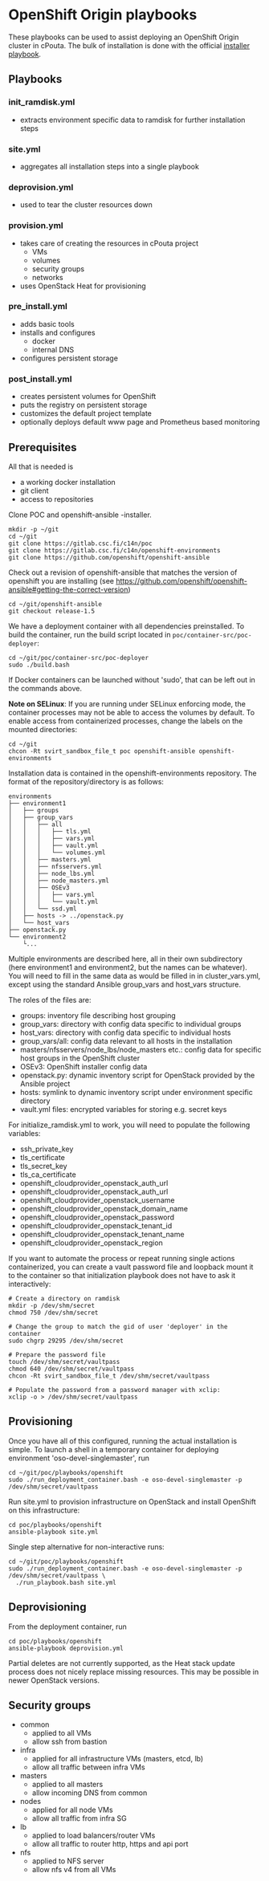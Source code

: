 # OpenShift Origin playbooks

These playbooks can be used to assist deploying an OpenShift Origin cluster in cPouta. The bulk of installation
is done with the official [installer playbook](https://github.com/openshift/openshift-ansible).

## Playbooks

### init_ramdisk.yml

- extracts environment specific data to ramdisk for further installation steps

### site.yml

- aggregates all installation steps into a single playbook

### deprovision.yml

- used to tear the cluster resources down

### provision.yml

- takes care of creating the resources in cPouta project
    - VMs
    - volumes
    - security groups
    - networks 
- uses OpenStack Heat for provisioning

### pre_install.yml

- adds basic tools
- installs and configures
    - docker
    - internal DNS
- configures persistent storage

### post_install.yml

- creates persistent volumes for OpenShift
- puts the registry on persistent storage
- customizes the default project template
- optionally deploys default www page and Prometheus based monitoring

## Prerequisites

All that is needed is 
- a working docker installation
- git client
- access to repositories

Clone POC and openshift-ansible -installer.

    mkdir -p ~/git
    cd ~/git
    git clone https://gitlab.csc.fi/c14n/poc
    git clone https://gitlab.csc.fi/c14n/openshift-environments
    git clone https://github.com/openshift/openshift-ansible

Check out a revision of openshift-ansible that matches the version of openshift you are
installing (see https://github.com/openshift/openshift-ansible#getting-the-correct-version)

    cd ~/git/openshift-ansible
    git checkout release-1.5

We have a deployment container with all dependencies preinstalled. To build the container, 
run the build script located in `poc/container-src/poc-deployer`:
 
    cd ~/git/poc/container-src/poc-deployer 
    sudo ./build.bash

If Docker containers can be launched without 'sudo', that can be left out in the commands above.

__Note on SELinux__: If you are running under SELinux enforcing mode, the container processes
may not be able to access the volumes by default. To enable access from containerized 
processes, change the labels on the mounted directories:
 
    cd ~/git
    chcon -Rt svirt_sandbox_file_t poc openshift-ansible openshift-environments

Installation data is contained in the openshift-environments repository. The format of the repository/directory 
is as follows:

```
environments
├── environment1
│   ├── groups
│   ├── group_vars
│   │   ├── all
│   │   │   ├── tls.yml
│   │   │   ├── vars.yml
│   │   │   ├── vault.yml
│   │   │   └── volumes.yml
│   │   ├── masters.yml
│   │   ├── nfsservers.yml
│   │   ├── node_lbs.yml
│   │   ├── node_masters.yml
│   │   ├── OSEv3
│   │   │   ├── vars.yml
│   │   │   └── vault.yml
│   │   └── ssd.yml
│   ├── hosts -> ../openstack.py
│   └── host_vars
├── openstack.py
└── environment2
    └...
```

Multiple environments are described here, all in their own subdirectory (here
environment1 and environment2, but the names can be whatever). You will need to
fill in the same data as would be filled in in cluster_vars.yml, except using
the standard Ansible group_vars and host_vars structure.

The roles of the files are:
  * groups: inventory file describing host grouping
  * group_vars: directory with config data specific to individual groups
  * host_vars: directory with config data specific to individual hosts
  * group_vars/all: config data relevant to all hosts in the installation
  * masters/nfsservers/node_lbs/node_masters etc.: config data for specific
    host groups in the OpenShift cluster
  * OSEv3: OpenShift installer config data
  * openstack.py: dynamic inventory script for OpenStack provided by the
    Ansible project
  * hosts: symlink to dynamic inventory script under environment specific
    directory
  * vault.yml files: encrypted variables for storing e.g. secret keys

For initialize_ramdisk.yml to work, you will need to populate the following variables:

  * ssh_private_key
  * tls_certificate
  * tls_secret_key
  * tls_ca_certificate
  * openshift_cloudprovider_openstack_auth_url
  * openshift_cloudprovider_openstack_auth_url
  * openshift_cloudprovider_openstack_username
  * openshift_cloudprovider_openstack_domain_name
  * openshift_cloudprovider_openstack_password
  * openshift_cloudprovider_openstack_tenant_id
  * openshift_cloudprovider_openstack_tenant_name
  * openshift_cloudprovider_openstack_region

If you want to automate the process or repeat running single actions containerized, you
can create a vault password file and loopback mount it to the container so that
initialization playbook does not have to ask it interactively:

    # Create a directory on ramdisk
    mkdir -p /dev/shm/secret
    chmod 750 /dev/shm/secret
    
    # Change the group to match the gid of user 'deployer' in the container
    sudo chgrp 29295 /dev/shm/secret
    
    # Prepare the password file
    touch /dev/shm/secret/vaultpass
    chmod 640 /dev/shm/secret/vaultpass
    chcon -Rt svirt_sandbox_file_t /dev/shm/secret/vaultpass
    
    # Populate the password from a password manager with xclip:
    xclip -o > /dev/shm/secret/vaultpass

## Provisioning

Once you have all of this configured, running the actual installation is simple.
To launch a shell in a temporary container for deploying environment 'oso-devel-singlemaster', run

    cd ~/git/poc/playbooks/openshift
    sudo ./run_deployment_container.bash -e oso-devel-singlemaster -p /dev/shm/secret/vaultpass

Run site.yml to provision infrastructure on OpenStack and install OpenShift on this infrastructure:
    
    cd poc/playbooks/openshift
    ansible-playbook site.yml

Single step alternative for non-interactive runs:

    cd ~/git/poc/playbooks/openshift
    sudo ./run_deployment_container.bash -e oso-devel-singlemaster -p /dev/shm/secret/vaultpass \
      ./run_playbook.bash site.yml

## Deprovisioning

From the deployment container, run

    cd poc/playbooks/openshift
    ansible-playbook deprovision.yml

Partial deletes are not currently supported, as the Heat stack update process
does not nicely replace missing resources. This may be possible in newer
OpenStack versions.

## Security groups

- common
    - applied to all VMs
    - allow ssh from bastion
- infra
    - applied for all infrastructure VMs (masters, etcd, lb)
    - allow all traffic between infra VMs
- masters
    - applied to all masters
    - allow incoming DNS from common
- nodes
    - applied for all node VMs
    - allow all traffic from infra SG
- lb
    - applied to load balancers/router VMs
    - allow all traffic to router http, https and api port
- nfs
    - applied to NFS server
    - allow nfs v4 from all VMs
